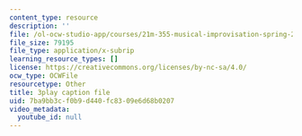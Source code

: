 ```yaml
---
content_type: resource
description: ''
file: /ol-ocw-studio-app/courses/21m-355-musical-improvisation-spring-2013/7ba9bb3cf0b9d440fc8309e6d68b0207_Posv6O0845c.srt
file_size: 79195
file_type: application/x-subrip
learning_resource_types: []
license: https://creativecommons.org/licenses/by-nc-sa/4.0/
ocw_type: OCWFile
resourcetype: Other
title: 3play caption file
uid: 7ba9bb3c-f0b9-d440-fc83-09e6d68b0207
video_metadata:
  youtube_id: null
---
```

